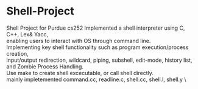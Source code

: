 # Shell-Project
Shell Project for Purdue cs252
Implemented a shell interpreter using C, C++, Lex& Yacc, \
enabling users to interact with OS through command line. \
 Implementing key shell functionality such as program execution/process creation, \
 input/output redirection, wildcard, piping, subshell, edit-mode, history list, \
 and Zombie Process Handling.\
 Use make to create shell excecutable, or call shell directly. \
 mainly impletemented command.cc, readline.c, shell.cc, shell.l, shell.y \
 
